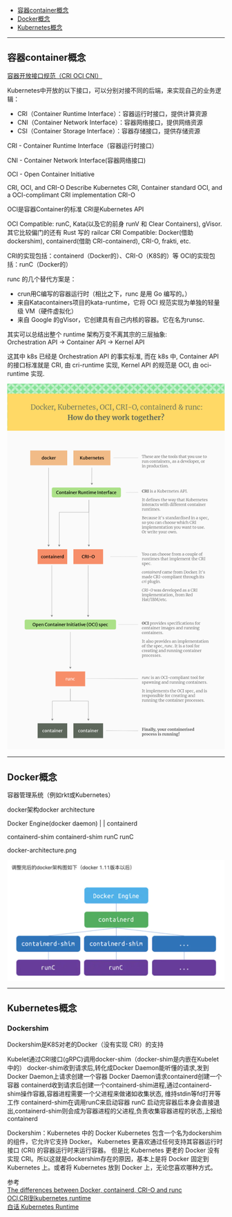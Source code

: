 - [容器container概念](#容器container概念)
- [Docker概念](#Docker概念)
- [Kubernetes概念](#Kubernetes概念)

---------------------------------------------------------------------------------------------------------------------
## 容器container概念

[容器开放接口规范（CRI OCI CNI）](容器开放接口规范（CRI%20OCI%20CNI）.md)

Kubernetes中开放的以下接口，可以分别对接不同的后端，来实现自己的业务逻辑：
- CRI（Container Runtime Interface）：容器运行时接口，提供计算资源
- CNI（Container Network Interface）：容器网络接口，提供网络资源
- CSI（Container Storage Interface）：容器存储接口，提供存储资源



CRI - Container Runtime Interface（容器运行时接口）

CNI - Container Network Interface(容器网络接口)

OCI - Open Container Initiative


CRI, OCI, and CRI-O
Describe Kubernetes CRI, Container standard OCI, and a OCI-complimant CRI implementation CRI-O


OCI是容器Container的标准
CRI是Kubernetes API


OCI Compatible: runC, Kata(以及它的前身 runV 和 Clear Containers), gVisor. 其它比较偏门的还有 Rust 写的 railcar
CRI Compatible: Docker(借助 dockershim), containerd(借助 CRI-containerd), CRI-O, frakti, etc.

CRI的实现包括：containerd（Docker的）、CRI-O（K8S的）等
OCI的实现包括：runC（Docker的）

runc 的几个替代方案是：
- crun用C编写的容器运行时（相比之下，runc 是用 Go 编写的。）
- 来自Katacontainers项目的kata-runtime，它将 OCI 规范实现为单独的轻量级 VM（硬件虚拟化）
- 来自 Google 的gVisor，它创建具有自己内核的容器。它在名为runsc.


其实可以总结出整个 runtime 架构万变不离其宗的三层抽象:  
Orchestration API -> Container API -> Kernel API

这其中 k8s 已经是 Orchestration API 的事实标准, 而在 k8s 中, Container API 的接口标准就是 CRI, 由 cri-runtime 实现, Kernel API 的规范是 OCI, 由 oci-runtime 实现.



![容器生态系统](images/container-ecosystem.drawio.png "ReferencePicture")





---------------------------------------------------------------------------------------------------------------------

## Docker概念


容器管理系统（例如rkt或Kubernetes）


docker架构docker architecture

Docker Engine(docker daemon)
|
|
containerd

containerd-shim     containerd-shim
runC                runC

docker-architecture.png

![docker架构图](images/docker-architecture.png "ReferencePicture")




---------------------------------------------------------------------------------------------------------------------

## Kubernetes概念


### Dockershim

Dockershim是K8S对老的Docker（没有实现 CRI）的支持

Kubelet通过CRI接口(gRPC)调用docker-shim（docker-shim是内嵌在Kubelet中的）
docker-shim收到请求后,转化成Docker Daemon能听懂的请求,发到Docker Daemon上请求创建一个容器
Docker Daemon请求containerd创建一个容器
containerd收到请求后创建一个containerd-shim进程,通过containerd-shim操作容器,容器进程需要一个父进程来做诸如收集状态, 维持stdin等fd打开等工作
containerd-shim在调用runC来启动容器
runC 启动完容器后本身会直接退出,containerd-shim则会成为容器进程的父进程,负责收集容器进程的状态,上报给containerd


Dockershim：Kubernetes 中的 Docker
Kubernetes 包含一个名为dockershim的组件，它允许它支持 Docker。
Kubernetes 更喜欢通过任何支持其容器运行时接口 (CRI) 的容器运行时来运行容器。
但是比 Kubernetes 更老的 Docker 没有实现 CRI。所以这就是dockershim存在的原因，基本上是将 Docker 固定到 Kubernetes 上。或者将 Kubernetes 放到 Docker 上，无论您喜欢哪种方式。










参考  
[The differences between Docker, containerd, CRI-O and runc](https://www.tutorialworks.com/difference-docker-containerd-runc-crio-oci/)  
[OCI,CRI到kubernetes runtime](https://www.jianshu.com/p/c7748893ab00)  
[白话 Kubernetes Runtime](https://zhuanlan.zhihu.com/p/58784095)  



